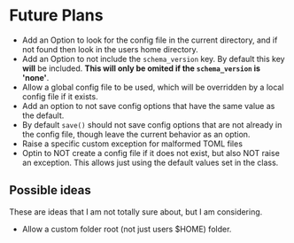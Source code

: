 # Future Plans

- Add an Option to look for the config file in the current directory, and if not
  found then look in the users home directory.
- Add an Option to not include the `schema_version` key. By default this key
  **will** be included. **This will only be omited if the `schema_version` is
  'none'**.
- Allow a global config file to be used, which will be overridden by a local
  config file if it exists.
- Add an option to not save config options that have the same value as the
  default.
- By default `save()` should not save config options that are not already in the
  config file, though leave the current behavior as an option.
- Raise a specific custom exception for malformed TOML files
- Optin to NOT create a config file if it does not exist, but also NOT raise an
  exception. This allows just using the default values set in the class.

## Possible ideas

These are ideas that I am not totally sure about, but I am considering.

- Allow a custom folder root (not just users $HOME) folder.

